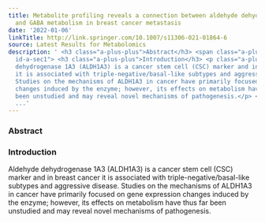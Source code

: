 ```yaml
---
title: Metabolite profiling reveals a connection between aldehyde dehydrogenase 1A3
  and GABA metabolism in breast cancer metastasis
date: '2022-01-06'
linkTitle: http://link.springer.com/10.1007/s11306-021-01864-6
source: Latest Results for Metabolomics
description: ' <h3 class="a-plus-plus">Abstract</h3> <span class="a-plus-plus abstract-section
  id-a-sec1"> <h3 class="a-plus-plus">Introduction</h3> <p class="a-plus-plus">Aldehyde
  dehydrogenase 1A3 (ALDH1A3) is a cancer stem cell (CSC) marker and in breast cancer
  it is associated with triple-negative/basal-like subtypes and aggressive disease.
  Studies on the mechanisms of ALDH1A3 in cancer have primarily focused on gene expression
  changes induced by the enzyme; however, its effects on metabolism have thus far
  been unstudied and may reveal novel mechanisms of pathogenesis.</p> </span> <span
  ...'
---
```

 <h3 class="a-plus-plus">Abstract</h3> <span class="a-plus-plus abstract-section id-a-sec1"> <h3 class="a-plus-plus">Introduction</h3> <p class="a-plus-plus">Aldehyde dehydrogenase 1A3 (ALDH1A3) is a cancer stem cell (CSC) marker and in breast cancer it is associated with triple-negative/basal-like subtypes and aggressive disease. Studies on the mechanisms of ALDH1A3 in cancer have primarily focused on gene expression changes induced by the enzyme; however, its effects on metabolism have thus far been unstudied and may reveal novel mechanisms of pathogenesis.</p> </span> <span ...